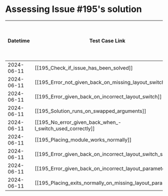 # Assessing Issue #195's solution

| Datetime         | Test Case Link                                                                              | Tester           | Passed/Failed | Links to issues (if a bug is found)                             | Consequences (if the test case needs to be fixed) |
| ---------------- | ------------------------------------------------------------------------------------------- | ---------------- | ------------- | --------------------------------------------------------------- | ------------------------------------------------- |
| 2024-06-11       | [[195_Check_if_issue_has_been_solved]]                       | Búcsú Áron       | Passed        |                                                                 |                                                   |
| 2024-06-11       | [[195_Error_not_given_back_on_missing_layout_switch]]                                | Búcsú Áron       | Passed        |                                                                 |                                                   |
| 2024-06-11       | [[195_Error_given_back_on_incorrect_layout_switch]]                                | Búcsú Áron       | Passed        |                                                                 |                                                   |
| 2024-06-11       | [[195_Solution_runs_on_swapped_arguments]]               | Búcsú Áron       | Passed        |                                                                 |                                                   |
| 2024-06-11       | [[195_No_error_given_back_when_-l_switch_used_correctly]]                       | Búcsú Áron       | Passed        |                                                                 |                                                   |
| 2024-06-11       | [[195_Placing_module_works_normally]]                         | Búcsú Áron       | Passed        |                                                                 |                                                   |
| 2024-06-11       | [[195_Error_given_back_on_incorrect_layout_switch_swap]]                             | Búcsú Áron       | Passed        |                                                                 |                                                   |
| 2024-06-11       | [[195_Error_given_back_on_incorrect_layout_parameter]]                 | Búcsú Áron       | Passed        |                                                                 |                                                   |
| 2024-06-11       | [[195_Placing_exits_normally_on_missing_layout_parameter]]                          | Búcsú Áron       | Passed        |                                                                 |                                                   |
